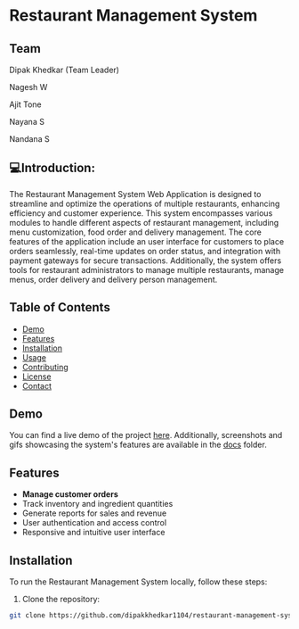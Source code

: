 # Restaurant Management System

<H2>Team</H2>
<p>Dipak Khedkar (Team Leader)</p>
<p>Nagesh W</p>
<p>Ajit Tone</p>
<p>Nayana S</p>
<p>Nandana S</p>
<h2 >💻Introduction: </h2>
<p>The Restaurant Management System Web Application is designed to streamline and optimize the operations of
multiple restaurants, enhancing efficiency and customer experience. This system encompasses various modules to
handle different aspects of restaurant management, including menu customization, food order and delivery
management. The core features of the application include an user interface for customers to place orders seamlessly,
real-time updates on order status, and integration with payment gateways for secure transactions. Additionally, the
system offers tools for restaurant administrators to manage multiple restaurants, manage menus, order delivery and
delivery person management.</p>

## Table of Contents

- [Demo](#demo)
- [Features](#features)
- [Installation](#installation)
- [Usage](#usage)
- [Contributing](#contributing)
- [License](#license)
- [Contact](#contact)

## Demo

You can find a live demo of the project [here](#). Additionally, screenshots and gifs showcasing the system's features are available in the [docs](docs/) folder.

## Features

- <b>Manage customer orders</b>
- Track inventory and ingredient quantities
- Generate reports for sales and revenue
- User authentication and access control
- Responsive and intuitive user interface

## Installation

To run the Restaurant Management System locally, follow these steps:

1. Clone the repository:
 
```bash
git clone https://github.com/dipakkhedkar1104/restaurant-management-system.git
